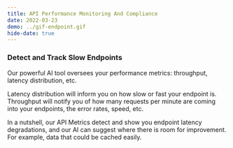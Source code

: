 ```yaml
---
title: API Performance Monitoring And Compliance
date: 2022-03-23
demo: ../gif-endpoint.gif
hide-date: true
---
```


### Detect and Track Slow Endpoints

Our powerful AI tool oversees your performance metrics: throughput, latency distribution, etc.

Latency distribution will inform you on how slow or fast your endpoint is. Throughput will notify you of how many requests per minute are coming into your endpoints, the error rates, speed, etc.

In a nutshell, our API Metrics detect and show you endpoint latency degradations, and our AI can suggest where there is room for improvement. For example, data that could be cached easily.
